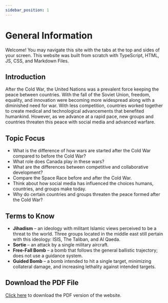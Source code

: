 ```yaml
---
sidebar_position: 1
---
```


# General Information

Welcome! You may navigate this site with the tabs at the top and sides of your screen. This website was built from scratch with TypeScript, HTML, JS, CSS, and Markdown Files.

## Introduction

After the Cold War, the United Nations was a prevalent force keeping the peace between countries. With the fall of the Soviet Union, freedom, equality, and innovation were becoming more widespread along with a diminished need for war. With less competition, countries worked together to create medical and technological advancements that benefited humankind. However, as we advance at a rapid pace, new groups and countries threaten this peace with social media and advanced warfare.

## Topic Focus

-	What is the difference of how wars are started after the Cold War compared to before the Cold War?
-	What role does Canada play in these wars?
-	What are the differences between competitive and collaborative development?
-	Compare the Space Race before and after the Cold War.
-	Think about how social media has influenced the choices humans, countries, and groups make today.
-	Why do certain countries and groups threaten the peace formed after the Cold War?

## Terms to Know

-	**Jihadism** – an ideology with militant Islamic views perceived to be a threat to the world. Three groups located in the middle east still pertain with this ideology: ISIS, The Taliban, and Al Qaeda.
-	**Sortie** – an attack by a single military aircraft.
-	**Free-Fall Bomb** – a bomb that follows the general ballistic trajectory; does not use a guidance system.
-	**Guided Bomb** – a bomb intended to hit a single target, minimizing collateral damage, and increasing lethality against intended targets.

## Download the PDF File

[Click here](./assets/files/chapter-6e.pdf) to download the PDF version of the website.